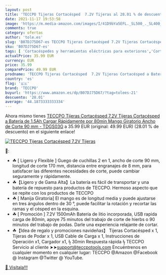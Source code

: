 ```yaml
---
layout: post
title: 'TECCPO Tijeras Cortacésped  7.2V Tijeras al 28.01 % de descuento'
date: 2021-11-17 19:53:58
image: 'https://m.media-amazon.com/images/I/41D9bYa5EFL._SL500_._SL400_.jpg'
comments: true
category: ofertas
author: 'tole.es'
slug: 'B07DJ75D67-es TECCPO Tijeras Cortacésped 7.2V Tijeras Cortacésped a...'
sku: 'B07DJ75D67-es'
tags: [ 'Cortacéspedes y herramientas eléctricas para exteriores','Cortasetos para exterior','Herramientas eléctricas de exterior','Jardín','teccpo','tijeras', ]
actualPrice: 35.99 EUR
currency: EUR
price: 35.99
comparePrice: 49.99 EUR
prodname: 'TECCPO Tijeras Cortacésped  7.2V Tijeras Cortacésped a Batería de 1.5Ah  Cargar Rápidamente por 80min  Mango Giratorio  Ancho de Corte 90 mm - TDGS03G'
country: 'es'
flag: '🇪🇸'
brand: 'TECCPO'
buyurl: 'https://www.amazon.es/dp/B07DJ75D67/?tag=tolees-21'
descuento: '28.01'
average: '44.1873333333334'
---
```


Ahora mismo tienes [TECCPO Tijeras Cortacésped  7.2V Tijeras Cortacésped a Batería de 1.5Ah  Cargar Rápidamente por 80min  Mango Giratorio  Ancho de Corte 90 mm - TDGS03G](https://www.amazon.es/dp/B07DJ75D67/?tag=tolees-21) a 35.99 EUR (original: 49.99 EUR) (28.01 %  de descuento) en el siguiente enlace!

[![TECCPO Tijeras Cortacésped  7.2V Tijeras](https://m.media-amazon.com/images/I/41D9bYa5EFL._SL500_._SL400_.jpg)](https://www.amazon.es/dp/B07DJ75D67/?tag=tolees-21)

🔎:

- ☘ [ Ligero y Flexible ] Guego de cuchillas 2 en 1, ancho de corte 90 mm, longitud de corte 170 mm, distancia entre engranajes de 8 mm, para satisfacer las diferentes necesidades de corte, puede cambiar seguramente y rápidamente.
- ☘【Ligero y de Gama Alta】La batería es fácil de transportar y una batería de repuesto para productos de TECCPO. Hermoso aspecto que se repite con los productos de TECCPO
- ☘ [ Manija Giratoria] El mango es de longitud media y puede ajustarse en tres ángulos dentro de 30 °, puede facilitar la rotación y recortar las ramas y el césped en la esquina.
- ☘ [ Promoción ] 7.2V 1500mAh Batería de litio incorporada, USB rapida carga de 80min, apoye 75 minutos del trabajo de corte de hierbs o 90 minutos del trabajo de podas. Darle una experiencia relajante de cortar.
- ☘【Idea de regalo y promociones navideñas】 Tijeras Cortacésped x 1, Tijeras de Podar x 1, USB Cable de Carga x 1, Instrucciones de Operación x1, Cargador x1, ϟ 30min Respuesta rápida ϟ TECCPO Servicio al cliente ➤➤support@teccpotools.com Encuéntrenos en cualquier momento en cualquier lugar: TECCPO @Amazon @Facebook @ Instagram @Twitter @ YouTube.

[🛒 Visítala!!!](https://www.amazon.es/dp/B07DJ75D67/?tag=tolees-21)

